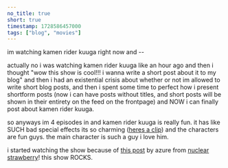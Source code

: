 ```yaml
---
no_title: true
short: true
timestamp: 1728586457000
tags: ["blog", "movies"]
---
```

im watching kamen rider kuuga right now and --

actually no i was watching kamen rider kuuga like an hour ago and then i thought "wow this show is cool!!! i wanna write a short post about it to my blog" and then i had an existential crisis about whether or not im allowed to write short blog posts, and then i spent some time to perfect how i present shortform posts (now i can have posts without titles, and short posts will be shown in their entirety on the feed on the frontpage) and NOW i can finally post about kamen rider kuuga.

so anyways im 4 episodes in and kamen rider kuuga is really fun. it has like SUCH bad special effects its so charming ([heres a clip](https://youtube.com/clip/Ugkx37wljqH-LrNb-n48WSC-xgu969L9h9AU?si=9zW-qoHQI8xi4Wfo)) and the characters are fun guys. the main character is such a guy i love him.

i started watching the show because of [this post](https://entanma.com/posts/2024-09-17-Rambling%20about%20Kamen%20Rider%20pt%201.html) by azure from [nuclear strawberry](https://entanma.com/)! this show ROCKS.